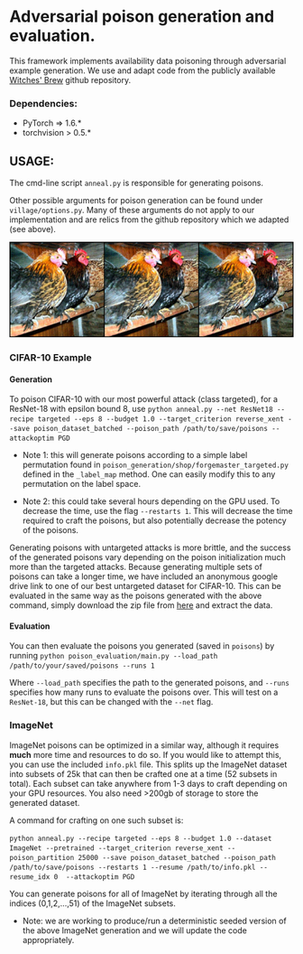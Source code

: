 # Adversarial poison generation and evaluation.

This framework implements availability data poisoning through adversarial example generation.
We use and adapt code from the publicly available [Witches' Brew](https://github.com/JonasGeiping/poisoning-gradient-matching.git) github repository.


### Dependencies:
* PyTorch => 1.6.*
* torchvision > 0.5.*


## USAGE:

The cmd-line script ```anneal.py``` is responsible for generating poisons.

Other possible arguments for poison generation can be found under ```village/options.py```.
Many of these arguments do not apply to our implementation and are relics from the github repository
which we adapted (see above).

![Teaser](imgs/targeted_imagenet_grid.png)

### CIFAR-10 Example

#### Generation
To poison CIFAR-10 with our most powerful attack (class targeted), for a ResNet-18 with epsilon bound 8, use
```python anneal.py --net ResNet18 --recipe targeted --eps 8 --budget 1.0 --target_criterion reverse_xent --save poison_dataset_batched --poison_path /path/to/save/poisons --attackoptim PGD```     

* Note 1: this will generate poisons according to a simple label permutation found in ```poison_generation/shop/forgemaster_targeted.py``` defined in the ```_label_map``` method. One can easily modify this to any permutation on the label space.

* Note 2: this could take several hours depending on the GPU used. To decrease the time, use the flag ```--restarts 1```. This will decrease the time required to craft the poisons, but also potentially decrease the potency of the poisons.

Generating poisons with untargeted attacks is more brittle, and the success of the generated poisons vary depending on the poison initialization much more than the targeted attacks. Because generating multiple sets of poisons can take a longer time, we have included an anonymous google drive link to one of our best untargeted dataset for CIFAR-10. This can be evaluated in the same way as the poisons generated with the above command, simply download the zip file from [here](https://drive.google.com/drive/folders/1dPvKzJWImoGZvBnRPqAx_3oa0EntKnhy?usp=sharing) and extract the data.


#### Evaluation
You can then evaluate the poisons you generated (saved in ```poisons```) by running
```python poison_evaluation/main.py --load_path /path/to/your/saved/poisons --runs 1```

Where ```--load_path``` specifies the path to the generated poisons, and ```--runs``` specifies how many runs to evaluate the poisons over. This will test on a ```ResNet-18```, but this can be changed with the ```--net``` flag.

### ImageNet

ImageNet poisons can be optimized in a similar way, although it requires **much** more time and resources to do so.
If you would like to attempt this, you can use the included ```info.pkl``` file. This splits up the ImageNet dataset into subsets of 25k
that can then be crafted one at a time (52 subsets in total). Each subset can take anywhere from 1-3 days to craft
depending on your GPU resources. You also need >200gb of storage to store the generated dataset.

A command for crafting on one such subset is:

```python anneal.py --recipe targeted --eps 8 --budget 1.0 --dataset ImageNet --pretrained --target_criterion reverse_xent --poison_partition 25000 --save poison_dataset_batched --poison_path /path/to/save/poisons --restarts 1 --resume /path/to/info.pkl --resume_idx 0  --attackoptim PGD```


You can generate poisons for all of ImageNet by iterating through all the indices (0,1,2,...,51) of the ImageNet subsets.

* Note: we are working to produce/run a deterministic seeded version of the above ImageNet generation and we will update the code appropriately.
